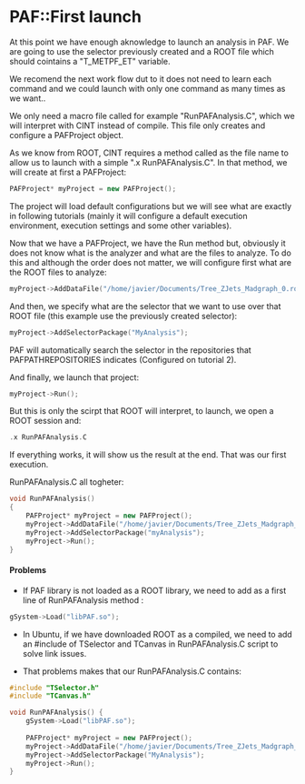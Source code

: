 # PAF::First launch
At this point we have enough aknowledge to launch an analysis in PAF. We are going to use the selector previously created and a ROOT file which should cointains a "T_METPF_ET" variable.

We recomend the next work flow dut to it does not need to learn each command and we could launch with only one command as many times as we want..

We only need a macro file called for example "RunPAFAnalysis.C", which we will interpret with CINT instead of compile. This file only creates and configure a PAFProject object.

As we know from ROOT, CINT requires a method called as the file name to allow us to launch with a simple ".x RunPAFAnalysis.C". In that method, we will create at first a PAFProject:
```cpp
PAFProject* myProject = new PAFProject();
```
The project will load default configurations but we will see what are exactly in following tutorials (mainly it will configure a default execution environment, execution settings and some other variables).

Now that we have a PAFProject, we have the Run method but, obviously it does not know what is the analyzer and what are the files to analyze. To do this and although the order does not matter, we will configure first what are the ROOT files to analyze:
```cpp
myProject->AddDataFile("/home/javier/Documents/Tree_ZJets_Madgraph_0.root");
```
And then, we specify what are the selector that we want to use over that ROOT file (this example use the previously created selector):
```cpp
myProject->AddSelectorPackage("MyAnalysis");
```
PAF will automatically search the selector in the repositories that PAFPATHREPOSITORIES indicates (Configured on tutorial 2).

And finally, we launch that project:
```cpp
myProject->Run();
```
But this is only the scirpt that ROOT will interpret, to launch, we open a ROOT session and:
```cpp
.x RunPAFAnalysis.C
```
If everything works, it will show us the result at the end. That was our first execution.

RunPAFAnalysis.C all togheter:
```cpp
void RunPAFAnalysis() 
{
	PAFProject* myProject = new PAFProject();
	myProject->AddDataFile("/home/javier/Documents/Tree_ZJets_Madgraph_0.root");
	myProject->AddSelectorPackage("myAnalysis");
	myProject->Run();
}
```

#### Problems
- If PAF library is not loaded as a ROOT library, we need to add as a first line of RunPAFAnalysis method :
```cpp
gSystem->Load("libPAF.so");
```
- In Ubuntu, if we have downloaded ROOT as a compiled, we need to add an #include of TSelector and TCanvas in RunPAFAnalysis.C script to solve link issues.

- That problems makes that our RunPAFAnalysis.C contains:
```cpp
#include "TSelector.h"
#include "TCanvas.h"

void RunPAFAnalysis() {
	gSystem->Load("libPAF.so");
	
	PAFProject* myProject = new PAFProject();
	myProject->AddDataFile("/home/javier/Documents/Tree_ZJets_Madgraph_0.root");
	myProject->AddSelectorPackage("MyAnalysis");
	myProject->Run();
}
```